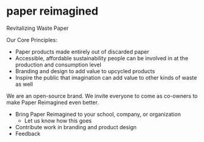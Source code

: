 # paper reimagined
Revitalizing Waste Paper

Our Core Principles:
- Paper products made entirely out of discarded paper
- Accessible, affordable sustainability people can be involved in at the production and consumption level
- Branding and design to add value to upcycled products
- Inspire the public that imagination can add value to other kinds of waste as well

We are an open-source brand.
We invite everyone to come as co-owners to make Paper Reimagined even better.
- Bring Paper Reimagined to your school, company, or organization
    - Let us know how this goes
- Contribute work in branding and product design
- Feedback
